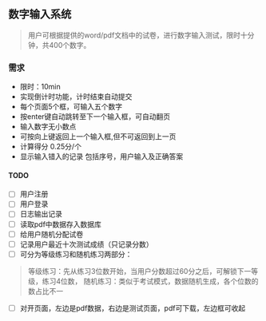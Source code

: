 ## 数字输入系统
> 用户可根据提供的word/pdf文档中的试卷，进行数字输入测试，限时十分钟，共400个数字。
### 需求
* 限时：10min
* 实现倒计时功能，计时结束自动提交
* 每个页面5个框，可输入五个数字
* 按enter键自动跳转至下一个输入框，可自动翻页
* 输入数字无小数点
* 可按向上键返回上一个输入框,但不可返回到上一页
* 计算得分 0.25分/个
* 显示输入错入的记录 包括序号，用户输入及正确答案
#### TODO

* [ ] 用户注册
* [ ] 用户登录
* [ ] 日志输出记录
* [ ] 读取pdf中数据存入数据库
* [ ] 给用户随机分配试卷
* [ ] 记录用户最近十次测试成绩（只记录分数）
* [ ] 可分为等级练习和随机练习两部分：
> 等级练习：先从练习3位数开始，当用户分数超过60分之后，可解锁下一等级，练习4位数，
> 随机练习：类似于考试模式，数据随机生成，各个位数的数占比不一

* [ ] 对开页面，左边是pdf数据，右边是测试页面，pdf可下载，左边框可收起